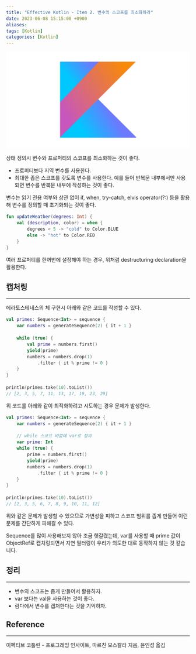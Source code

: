 ```yaml
---
title: "Effective Kotlin - Item 2. 변수의 스코프를 최소화하라"
date: 2023-06-08 15:15:00 +0900
aliases: 
tags: [Kotlin]
categories: [Kotlin]
---
```


![kotlin](/assets/img/kotlin.webp)

상태 정의시 변수와 프로퍼티의 스코프를 최소화하는 것이 좋다.
- 프로퍼티보다 지역 변수를 사용한다.
- 최대한 좁은 스코프를 갖도록 변수를 사용한다. 예를 들어 반복문 내부에서만 사용되면 변수를 반복문 내부에 작성하는 것이 좋다.

변수는 읽기 전용 여부와 상관 없이 if, when, try-catch, elvis operator(?:) 등을 활용해 변수를 정의할 때 초기화되는 것이 좋다.

```kotlin
fun updateWeather(degrees: Int) {
	val (description, color) = when {
		degrees < 5 -> "cold" to Color.BLUE
		else -> "hot" to Color.RED
	}
}
```
여러 프로퍼티를 한꺼번에 설정해야 하는 경우, 위처럼 destructuring declaration을 활용한다.

## 캡처링
---
에라토스테네스의 체 구현시 아래와 같은 코드를 작성할 수 있다.
```kotlin
val primes: Sequence<Int> = sequence {
	var numbers = generateSequence(2) { it + 1 }

	while (true) {
		val prime = numbers.first()
		yield(prime)
		numbers = numbers.drop(1)
			.filter { it % prime != 0 }
	}
}

println(primes.take(10).toList())
// [2, 3, 5, 7, 11, 13, 17, 19, 23, 29]
```
위 코드를 아래와 같이 최적화하려고 시도하는 경우 문제가 발생한다.
```kotlin
val primes: Sequence<Int> = sequence {
    var numbers = generateSequence(2) { it + 1 }

    // while 스코프 바깥에 var로 정의
    var prime: Int
    while (true) {
        prime = numbers.first()
        yield(prime)
        numbers = numbers.drop(1)
            .filter { it % prime != 0 }
    }
}

println(primes.take(10).toList())
// [2, 3, 5, 6, 7, 8, 9, 10, 11, 12]
```
위와 같은 문제가 발생할 수 있으므로 가변성을 피하고 스코프 범위를 좁게 만들어 이런 문제를 간단하게 피해갈 수 있다.

Sequence를 많이 사용해보지 않아 조금 헷갈렸는데, var를 사용할 때 prime 값이 ObjectRef로 캡처링되면서 지연 필터링이 우리가 의도한 대로 동작하지 않는 것 같습니다.

## 정리
---
- 변수의 스코프는 좁게 만들어서 활용하자.
- var 보다는 val을 사용하는 것이 좋다.
- 람다에서 변수를 캡처한다는 것을 기억하자.

## Reference
---
이펙티브 코틀린 - 프로그래밍 인사이트, 마르친 모스칼라 지음, 윤인성 옮김